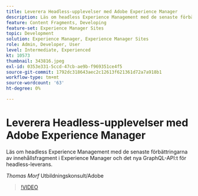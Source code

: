 ```yaml
---
title: Leverera Headless-upplevelser med Adobe Experience Manager
description: Läs om headless Experience Management med de senaste förbättringarna av innehållsfragment i Experience Manager och det nya GraphQL-API:t för headless-leverans.
feature: Content Fragments, Developing
feature-set: Experience Manager Sites
topic: Development
solution: Experience Manager, Experience Manager Sites
role: Admin, Developer, User
level: Intermediate, Experienced
kt: 10573
thumbnail: 343816.jpeg
exl-id: 0353e331-5ccd-47cb-ae9b-f969351ce4f5
source-git-commit: 1792dc318643aec2c12613f621361d72a7a918b1
workflow-type: tm+mt
source-wordcount: '63'
ht-degree: 0%

---
```


# Leverera Headless-upplevelser med Adobe Experience Manager

Läs om headless Experience Management med de senaste förbättringarna av innehållsfragment i Experience Manager och det nya GraphQL-API:t för headless-leverans.

*Thomas Morf* Utbildningskonsult/Adobe

>[!VIDEO](https://video.tv.adobe.com/v/343816/?quality=12&learn=on)
